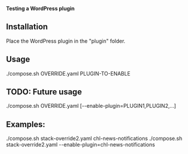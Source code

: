 **Testing a WordPress plugin**



**Installation**
---
Place the WordPress plugin in the "plugin" folder.



**Usage**
---
./compose.sh OVERRIDE.yaml PLUGIN-TO-ENABLE



**TODO: Future usage**
---
./compose.sh OVERRIDE.yaml [--enable-plugin=PLUGIN1,PLUGIN2,...]



**Examples:**
---
./compose.sh stack-override2.yaml chl-news-notifications
./compose.sh stack-override2.yaml --enable-plugin=chl-news-notifications
